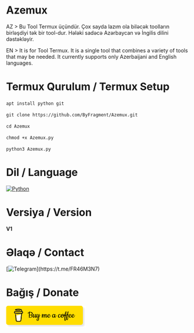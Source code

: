 # Azemux
AZ > Bu Tool Termux üçündür. Çox sayda lazım ola biləcək toolların birləşdiyi tək bir tool-dur. Hələki sadəcə Azərbaycan və İngilis dilini dəstəkləyir.

EN > It is for Tool Termux. It is a single tool that combines a variety of tools that may be needed. It currently supports only Azerbaijani and English languages.

# Termux Qurulum / Termux Setup
`apt install python git`

`git clone https://github.com/ByFragment/Azemux.git`

`cd Azemux`

`chmod +x Azemux.py`

`python3 Azemux.py`

# Dil / Language

[![Python](https://img.shields.io/badge/Python%203-blue.svg)](https://www.python.org)

# Versiya / Version

**V1**

# Əlaqə / Contact

[![Telegram](https://img.shields.io/badge/Telegram%20-%2312100E.svg?&style=for-the-badge&logo=telegram&logoColor=008000")](https://t.me/FR46M3N7)

# Bağış / Donate 

<a href="https://www.buymeacoffee.com/fr46m3n7" target="_blank"><img src="https://github.com/ByFragment/Azemux/blob/main/images/bmc.png" alt="Buy Me A Coffee" style="height: 60px !important;width: 217px !important;" ></a>